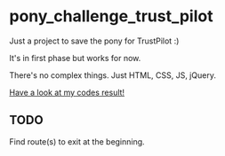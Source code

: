 # pony_challenge_trust_pilot
Just a project to save the pony for TrustPilot :)

It's in first phase but works for now.

There's no complex things. Just HTML, CSS, JS, jQuery.

[Have a look at my codes result!](https://alishahrivarian.github.io/pony_challenge_trust_pilot/)

## TODO
Find route(s) to exit at the beginning.
